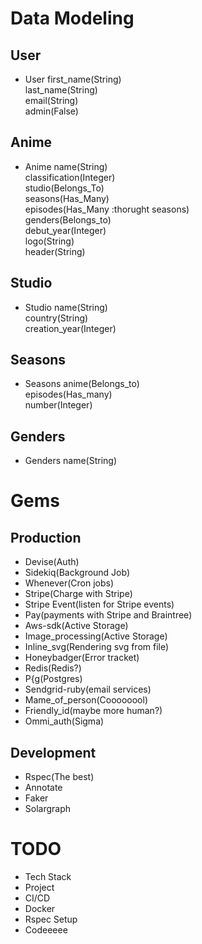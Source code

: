 # Data Modeling

## User

- User
    first_name(String) <br />
    last_name(String) <br />
    email(String) <br />
    admin(False) <br />
## Anime
- Anime
    name(String) <br />
    classification(Integer)<br />
    studio(Belongs_To)<br />
    seasons(Has_Many)<br />
    episodes(Has_Many :thorught seasons)<br />
    genders(Belongs_to)<br />
    debut_year(Integer)<br />
    logo(String)<br />
    header(String)<br />
## Studio
- Studio
    name(String)<br />
    country(String)<br />
    creation_year(Integer)<br />
## Seasons
- Seasons
    anime(Belongs_to)<br />
    episodes(Has_many)<br />
    number(Integer)<br />
## Genders
- Genders
    name(String)<br />

# Gems
## Production
- Devise(Auth)
- Sidekiq(Background Job)
- Whenever(Cron jobs)
- Stripe(Charge with Stripe)
- Stripe Event(listen for Stripe events)
- Pay(payments with Stripe and Braintree)
- Aws-sdk(Active Storage)
- Image_processing(Active Storage)
- Inline_svg(Rendering svg from file)
- Honeybadger(Error tracket)
- Redis(Redis?)
- P{g(Postgres)
- Sendgrid-ruby(email services)
- Mame_of_person(Coooooool)
- Friendly_id(maybe more human?)
- Ommi_auth(Sigma)
## Development
- Rspec(The best)
- Annotate
- Faker
- Solargraph



# TODO

- Tech Stack
- Project
- CI/CD
- Docker
- Rspec Setup
- Codeeeee


